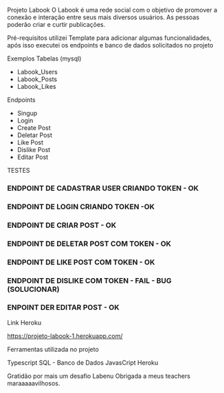 Projeto Labook
O Labook é uma rede social com o objetivo de promover a conexão e interação entre seus mais diversos usuários. As pessoas poderão criar e curtir publicações.


Pré-requisitos
utilizei Template para adicionar algumas funcionalidades, após isso executei os endpoints e banco de dados solicitados no projeto 

Exemplos
Tabelas (mysql)
* Labook_Users
* Labook_Posts
* Labook_Likes

Endpoints

* Singup
* Login
* Create Post 
* Deletar Post
* Like Post
* Dislike Post
* Editar Post 


TESTES 
 

 ### ENDPOINT  DE CADASTRAR USER CRIANDO TOKEN  - OK 

 ### ENDPOINT DE LOGIN CRIANDO TOKEN -OK

 ### ENDPOINT DE CRIAR POST  - OK

 ### ENDPOINT DE DELETAR POST COM TOKEN - OK

 ### ENDPOINT DE LIKE POST COM TOKEN - OK

 ### ENDPOINT DE DISLIKE COM TOKEN  - FAIL  - BUG (SOLUCIONAR)

 ### ENPOINT DER EDITAR POST - OK

Link Heroku

https://projeto-labook-1.herokuapp.com/


Ferramentas utilizada no projeto

Typescript 
SQL - Banco de Dados
JavasCript
Heroku



Gratidão por mais um desafio Labenu 
Obrigada a meus teachers maraaaaavilhosos.
